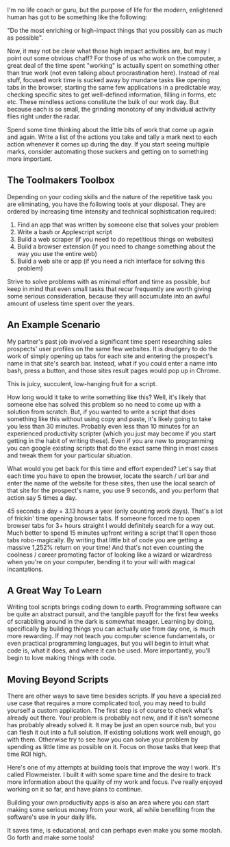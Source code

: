 I'm no life coach or guru, but the purpose of life for the modern, enlightened human has got to be something like the following:

"Do the most enriching or high-impact things that you possibly can as much as possible". 

Now, it may not be clear what those high impact activities are, but may I point out some obvious chaff? For those of us who work on the computer, a great deal of the time spent "working" is actually spent on something other than true work (not even talking about procrastination here). Instead of real stuff, focused work time is sucked away by mundane tasks like opening tabs in the browser, starting the same few applications in a predictable way, checking specific sites to get well-defined information, filling in forms, etc etc. These mindless actions constitute the bulk of our work day. But because each is so small, the grinding monotony of any individual activity flies right under the radar.

Spend some time thinking about the little bits of work that come up again and again. Write a list of the actions you take and tally a mark next to each action whenever it comes up during the day. If you start seeing multiple marks, consider automating those suckers and getting on to something more important.

## The Toolmakers Toolbox

Depending on your coding skills and the nature of the repetitive task you are eliminating, you have the following tools at your disposal. They are ordered by increasing time intensity and technical sophistication required:

1. Find an app that was written by someone else that solves your problem
2. Write a bash or Applescript script
3. Build a web scraper (if you need to do repetitious things on websites)
4. Build a browser extension (if you need to change something about the way you use the entire web)
5. Build a web site or app (if you need a rich interface for solving this problem)

Strive to solve problems with as minimal effort and time as possible, but keep in mind that even small tasks that recur frequently are worth giving some serious consideration, because they will accumulate into an awful amount of useless time spent over the years.

## An Example Scenario

My partner's past job involved a significant time spent researching sales prospects' user profiles on the same few websites. It is drudgery to do the work of simply opening up tabs for each site and entering the prospect's name in that site's search bar. Instead, what if you could enter a name into bash, press a button, and those sites result pages would pop up in Chrome.

This is juicy, succulent, low-hanging fruit for a script.

How long would it take to write something like this? Well, it's likely that someone else has solved this problem so no need to come up with a solution from scratch. But, if you wanted to write a script that does something like this without using copy and paste, it's likely going to take you less than 30 minutes. Probably even less than 10 minutes for an experienced productivity scripter (which you just may become if you start getting in the habit of writing these). Even if you are new to programming you can google existing scripts that do the exact same thing in most cases and tweak them for your particular situation. 

What would you get back for this time and effort expended? Let's say that each time you have to open the browser, locate the search / url bar and enter the name of the website for these sites, then use the local search of that site for the prospect's name, you use 9 seconds, and you perform that action say 5 times a day.

45 seconds a day = 3.13 hours a year (only counting work days). That's a lot of frickin' time opening browser tabs. If someone forced me to open browser tabs for 3+ hours straight I would definitely search for a way out. Much better to spend 15 minutes upfront writing a script that'll open those tabs robo-magically. By writing that little bit of code you are getting a massive 1,252% return on your time! And that's not even counting the coolness / career promoting factor of looking like a wizard or wizardress when you're on your computer, bending it to your will with magical incantations. 

## A Great Way To Learn

Writing tool scripts brings coding down to earth. Programming software can be quite an abstract pursuit, and the tangible payoff for the first few weeks of scrabbling around in the dark is somewhat meager. Learning by doing, specifically by building things you can actually use from day one, is much more rewarding. If may not teach you computer science fundamentals, or even practical programming languages, but you will begin to intuit what code is, what it does, and where it can be used. More importantly, you'll begin to love making things with code.

## Moving Beyond Scripts

There are other ways to save time besides scripts. If you have a specialized use case that requires a more complicated tool, you may need to build yourself a custom application. The first step is of course to check what's already out there. Your problem is probably not new, and if it isn't someone has probably already solved it. It may be just an open source nub, but you can flesh it out into a full solution. If existing solutions work well enough, go with them. Otherwise try to see how you can solve your problem by spending as little time as possible on it. Focus on those tasks that keep that time ROI high.

Here's one of my attempts at building tools that improve the way I work. It's called Flowmeister. I built it with some spare time and the desire to track more information about the quality of my work and focus. I've really enjoyed working on it so far, and have plans to continue.

Building your own productivity apps is also an area where you can start making some serious money from your work, all while benefiting from the software's use in your daily life.

It saves time, is educational, and can perhaps even make you some moolah. Go forth and make some tools!